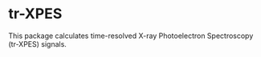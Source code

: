 # tr-XPES
This package calculates time-resolved X-ray Photoelectron Spectroscopy (tr-XPES) signals.
